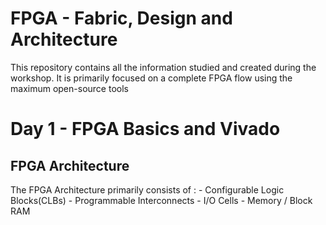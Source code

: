 # FPGA - Fabric, Design and Architecture
  This repository contains all the information studied and created during the workshop. It is primarily focused on a complete FPGA flow using the maximum open-source tools 
  
  

# Day 1 - FPGA Basics and Vivado
 ## FPGA Architecture
   The FPGA Architecture primarily consists of :
    - Configurable Logic Blocks(CLBs)
    - Programmable Interconnects 
    - I/O Cells
    - Memory / Block RAM
    
  
  
